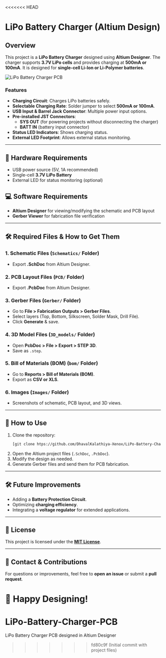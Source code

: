 <<<<<<< HEAD
# LiPo Battery Charger (Altium Design)

## Overview
This project is a **LiPo Battery Charger** designed using **Altium Designer**. The charger supports **3.7V LiPo cells** and provides charging at **500mA or 100mA**. It is designed for **single-cell Li-Ion or Li-Polymer batteries**.

![LiPo Battery Charger PCB](Images/Lipo-Charger-3D:pdf.png)

### Features
- **Charging Circuit**: Charges LiPo batteries safely.
- **Selectable Charging Rate**: Solder jumper to select **500mA or 100mA**.
- **USB Input & Barrel Jack Connector**: Multiple power input options.
- **Pre-installed JST Connectors**:
  - **SYS OUT** (for powering projects without disconnecting the charger)
  - **BATT IN** (battery input connector)
- **Status LED Indicators**: Shows charging status.
- **External LED Footprint**: Allows external status monitoring.

---

## 🔧 Hardware Requirements
- USB power source (5V, 1A recommended)
- Single-cell **3.7V LiPo Battery**
- External LED for status monitoring (optional)

## 💻 Software Requirements
- **Altium Designer** for viewing/modifying the schematic and PCB layout
- **Gerber Viewer** for fabrication file verification

---

## 🛠️ Required Files & How to Get Them
### 1. **Schematic Files (`Schematics/` Folder)**
- Export **.SchDoc** from Altium Designer.

### 2. **PCB Layout Files (`PCB/` Folder)**
- Export **.PcbDoc** from Altium Designer.

### 3. **Gerber Files (`Gerber/` Folder)**
- Go to **File > Fabrication Outputs > Gerber Files**.
- Select layers (Top, Bottom, Silkscreen, Solder Mask, Drill File).
- Click **Generate** & save.

### 4. **3D Model Files (`3D_models/` Folder)**
- Open **PcbDoc > File > Export > STEP 3D**.
- Save as `.step`.

### 5. **Bill of Materials (BOM) (`bom/` Folder)**
- Go to **Reports > Bill of Materials (BOM)**.
- Export as **CSV or XLS**.

### 6. **Images (`Images/` Folder)**
- Screenshots of schematic, PCB layout, and 3D views.

---

## 🚀 How to Use
1. Clone the repository:
   ```bash
   [git clone htps://github.com/DhavalKalathiya-Xenox/LiPo-Battery-Charger-PCB.git]
   ```
2. Open the Altium project files (`.SchDoc`, `.PcbDoc`).
3. Modify the design as needed.
4. Generate Gerber files and send them for PCB fabrication.

---

## 🛠 Future Improvements
- Adding a **Battery Protection Circuit**.
- Optimizing **charging efficiency**.
- Integrating a **voltage regulator** for extended applications.

---

## 📜 License
This project is licensed under the **[MIT License](LICENSE)**.

---

## 📩 Contact & Contributions
For questions or improvements, feel free to **open an issue** or submit a **pull request**.

🚀 Happy Designing!
=======
# LiPo-Battery-Charger-PCB
LiPo Battery Charger PCB designed in Altium Designer
>>>>>>> fd80c9f (Initial commit with project files)
